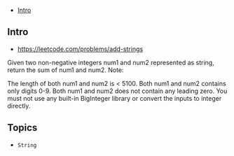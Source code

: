 - [Intro](#intro)

## Intro

- https://leetcode.com/problems/add-strings

Given two non-negative integers num1 and num2 represented as string, return the sum of num1 and num2.
Note:

The length of both num1 and num2 is < 5100.
Both num1 and num2 contains only digits 0-9.
Both num1 and num2 does not contain any leading zero.
You must not use any built-in BigInteger library or convert the inputs to integer directly.



## Topics

- `String`


